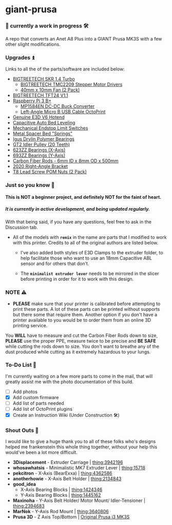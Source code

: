 # giant-prusa

### 🧰 currently a work in progress 🛠️

A repo that converts an Anet A8 Plus into a GIANT Prusa MK3S with a few other slight modifications.

### Upgrades ⏫

Links to all the of the parts/software are included below:
- <a href="https://www.amazon.com/BIGTREETECH-Printer-Control-Smoothieboard-Upgrade/dp/B082YTYDCK/ref=sr_1_2?dchild=1&keywords=skr+1.4+turbo&qid=1611026087&sr=8-2" target="_blank"> BIGTREETECH SKR 1.4 Turbo </a>
    - <a href="https://www.amazon.com/gp/product/B07YW7BM68/ref=ppx_yo_dt_b_asin_title_o03_s00?ie=UTF8&psc=1" target="_blank"> BIGTREETECH TMC2209 Stepper Motor Drivers </a>
    - <a href="https://www.amazon.com/gp/product/B0711FVD48/ref=ppx_yo_dt_b_asin_title_o03_s00?ie=UTF8&psc=1" target="_blank"> 40mm x 10mm Fan (2 Pack) </a>
- <a href="https://www.amazon.com/gp/product/B07TJWSV51/ref=ppx_yo_dt_b_asin_title_o02_s00?ie=UTF8&psc=1" target="_blank"> BIGTREETECH TFT24 V1.1 </a>
- <a href="https://www.amazon.com/gp/product/B01CMC50S0/ref=ppx_yo_dt_b_asin_title_o09_s00?ie=UTF8&psc=1" target="_blank"> Raspberry Pi 3 B+ </a>
    - <a href="https://www.amazon.com/gp/product/B07RVG34WR/ref=ppx_yo_dt_b_asin_title_o02_s00?ie=UTF8&psc=1" target="_blank"> MP1584EN DC-DC Buck Converter </a>
    - <a href="https://www.amazon.com/gp/product/B076DW7M5S/ref=ppx_yo_dt_b_asin_title_o01_s00?ie=UTF8&psc=1" target="_blank"> Left-Angle Micro B USB Cable </a>
    <a href="https://octoprint.org/" target="_blank"> OctoPrint </a>
- <a href="https://www.amazon.com/gp/product/B079H1S9BN/ref=ppx_yo_dt_b_asin_title_o01_s00?ie=UTF8&psc=1" target="_blank"> Genuine E3D V6 Hotend </a>
- <a href="https://www.amazon.com/gp/product/B01M1777XK/ref=ppx_yo_dt_b_asin_title_o02_s00?ie=UTF8&psc=1" target="_blank"> Capacitive Auto Bed Leveling </a>
- <a href="https://www.amazon.com/gp/product/B07ZCSXNF3/ref=ppx_yo_dt_b_asin_title_o00_s00?ie=UTF8&psc=1" target="_blank"> Mechanical Endstop Limit Switches </a>
- <a href="https://www.etsy.com/listing/941679083/metal-spacer-bed-springs?ref=shop_home_feat_1" target="_blank"> Metal Spacer Bed "Springs" </a>
- <a href="https://www.amazon.com/gp/product/B071RSDYW4/ref=ppx_yo_dt_b_asin_title_o03_s00?ie=UTF8&psc=1" target="_blank"> Igus Drylin Polymer Bearings </a>
- <a href="https://www.amazon.com/gp/product/B07BPKWM9D/ref=ppx_yo_dt_b_asin_title_o05_s00?ie=UTF8&psc=1" target="_blank"> GT2 Idler Pulley (20 Teeth) </a>
- <a href="https://www.amazon.com/gp/product/B075CM413G/ref=ppx_yo_dt_b_asin_title_o09_s00?ie=UTF8&psc=1" target="_blank"> 623ZZ Bearings (X-Axis) </a>
- <a href="https://www.amazon.com/gp/product/B07FVXM3RK/ref=ppx_yo_dt_b_asin_title_o04_s00?ie=UTF8&psc=1" target="_blank"> 693ZZ Bearings (Y-Axis) </a>
- <a href="https://www.amazon.com/gp/product/B00RWXJYVE/ref=ppx_yo_dt_b_asin_title_o00_s00?ie=UTF8&psc=1" target="_blank"> Carbon Fiber Rods - 6mm ID x 8mm OD x 500mm </a>
- <a href="https://www.amazon.com/gp/product/B07GGLYX9V/ref=ppx_yo_dt_b_asin_title_o01_s00?ie=UTF8&psc=1" target="_blank"> 2020 Right-Angle Bracket </a>
- <a href="https://www.amazon.com/gp/product/B07Y6CN9J4/ref=ppx_yo_dt_b_asin_title_o00_s00?ie=UTF8&psc=1" target="_blank"> T8 Lead Screw POM Nuts (2 Pack) </a>

### Just so you know 💭

#### This is NOT a beginner project, and definitely NOT for the faint of heart.

##### It is currently in active development, and being updated regularly.

With that being said, if you have any questions, feel free to ask in the Discussion tab.

- All of the models with **`remix`** in the name are parts that I modified to work with this printer. Credits to all of the original authors are listed below.

    - I've also added both styles of E3D Clamps to the extruder folder, to help facilitate those who want to use an 18mm Capacitive ABL sensor and for others that don't.

    - The **`minimalist extruder lever`** needs to be mirrored in the slicer before printing in order for it to work with this design.

### NOTE ⚠️

- **PLEASE** make sure that your printer is calibrated before attempting to print these parts. A lot of these parts can be printed without supports but there some that require them. Another option if you don't have a printer available to you would be to order them from an online 3D printing service.

You **WILL** have to measure and cut the Carbon Fiber Rods down to size, **PLEASE** use the proper PPE, measure twice to be precise and **BE SAFE** while cutting the rods down to size. You don't want to breathe any of the dust produced while cutting as it extremely hazardous to your lungs.

### To-Do List 📝

I'm currently waiting on a few more parts to come in the mail, that will greatly assist me with the photo documentation of this build.

* [ ] Add photos
* [x] Add custom firmware
* [ ] Add list of parts needed
* [ ] Add list of OctoPrint plugins
* [x] Create an Instruction Wiki (Under Construction 🛠️)

### Shout Outs 📣

<a href="" target="__blank"> </a>

I would like to give a huge thank you to all of these folks who's designs helped me frankenstein this whole thing together, without your help this would've been a lot more difficult.

- **3Displacement** - Extruder Carriage | <a href="https://www.thingiverse.com/thing:3942196" target="_blank"> thing:3942196 </a>
- **whosawhatsis** - Minimalistic MK7 Extruder Lever | <a href="https://www.thingiverse.com/thing:15718" target="_blank"> thing:15718 </a>
- **pekcitron** - X-Axis (BearExxa) | <a href="https://www.thingiverse.com/thing:4362586" target="_blank"> thing:4362586 </a>
- **anotherhowie** - X-Axis Belt Holder | <a href="https://www.thingiverse.com/thing:2134843" target="_blank"> thing:2134843 </a>
- **good_idea**
    - X-Axis Bearing Blocks | <a href="https://www.thingiverse.com/thing:1424346" target="_blank"> thing:1424346 </a>
    - Y-Axis Bearing Blocks | <a href="https://www.thingiverse.com/thing:1445162" target="_blank"> thing:1445162 </a>
- **Maxinoha** - Y-Axis Belt Holder/ Motor Mount/ Idler-Tensioner | <a href="https://www.thingiverse.com/thing:2394683" target="_blank"> thing:2394683 </a>
- **MarNok** - Y-Axis Rod Mount | <a href="https://www.thingiverse.com/thing:3640806" target="_blank"> thing:3640806 </a>
- **Prusa 3D** - Z Axis Top/Bottom | <a href="https://www.prusa3d.com/prusa-i3-printable-parts/" target="_blank"> Original Prusa i3 MK3S </a>
